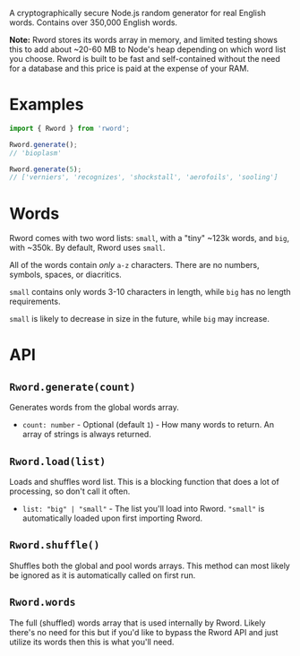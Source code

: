 A cryptographically secure Node.js random generator for real English words. Contains over 350,000 English words.

**Note:** Rword stores its words array in memory, and limited testing shows this to add about ~20-60 MB to Node's heap depending on which word list you choose. Rword is built to be fast and self-contained without the need for a database and this price is paid at the expense of your RAM.

# Examples

```ts
import { Rword } from 'rword';

Rword.generate();
// 'bioplasm'

Rword.generate(5);
// ['verniers', 'recognizes', 'shockstall', 'aerofoils', 'sooling']

```

# Words

Rword comes with two word lists: `small`, with a "tiny" ~123k words, and `big`, with ~350k. By default, Rword uses `small`.

All of the words contain _only_ `a-z` characters. There are no numbers, symbols, spaces, or diacritics.

`small` contains only words 3-10 characters in length, while `big` has no length requirements.

`small` is likely to decrease in size in the future, while `big` may increase.

# API

## `Rword.generate(count)`

Generates words from the global words array.

- `count: number` - Optional (default `1`) - How many words to return. An array of strings is always returned.
## `Rword.load(list)`

Loads and shuffles word list. This is a blocking function that does a lot of processing, so don't call it often.

- `list: "big" | "small"` - The list you'll load into Rword. `"small"` is automatically loaded upon first importing Rword.

## `Rword.shuffle()`

Shuffles both the global and pool words arrays. This method can most likely be ignored as it is automatically called on first run.

## `Rword.words`

The full (shuffled) words array that is used internally by Rword. Likely there's no need for this but if you'd like to bypass the Rword API and just utilize its words then this is what you'll need.
